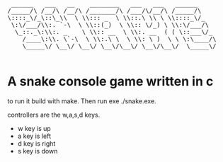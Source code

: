 
<pre>
 ______   ___   __    ________   ___   ___   ______              _______    ________   ___ __ __   ______      
/_____/\ /__/\ /__/\ /_______/\ /___/\/__/\ /_____/\            /______/\  /_______/\ /__//_//_/\ /_____/\     
\::::_\/_\::\_\\  \ \\::: _  \ \\::.\ \\ \ \\::::_\/_           \::::__\/__\::: _  \ \\::\| \| \ \\::::_\/_    
 \:\/___/\\:. `-\  \ \\::(_)  \ \\:: \/_) \ \\:\/___/\           \:\ /____/\\::(_)  \ \\:.      \ \\:\/___/\   
  \_::._\:\\:. _    \ \\:: __  \ \\:. __  ( ( \::___\/_           \:\\_  _\/ \:: __  \ \\:.\-/\  \ \\::___\/_  
    /____\:\\. \`-\  \ \\:.\ \  \ \\: \ )  \ \ \:\____/\           \:\_\ \ \  \:.\ \  \ \\. \  \  \ \\:\____/\ 
    \_____\/ \__\/ \__\/ \__\/\__\/ \__\/\__\/  \_____\/            \_____\/   \__\/\__\/ \__\/ \__\/ \_____\/ 
                                                                                    </pre>




# A snake console game written in c

to run it build with make. Then run exe ./snake.exe.

controllers are the w,a,s,d keys.
- w key is up
- a key is left
- d key is right
- s key is down